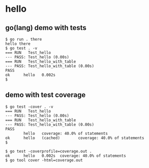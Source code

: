 
# hello

## go(lang) demo with tests
```shell
$ go run . there
hello there
$ go test . -v
=== RUN   Test_hello
--- PASS: Test_hello (0.00s)
=== RUN   Test_hello_with_table
--- PASS: Test_hello_with_table (0.00s)
PASS
ok      hello   0.002s
$ 
```

## demo with test coverage
```shell
$ go test -cover . -v
=== RUN   Test_hello
--- PASS: Test_hello (0.00s)
=== RUN   Test_hello_with_table
--- PASS: Test_hello_with_table (0.00s)
PASS
        hello   coverage: 40.0% of statements
ok      hello   (cached)        coverage: 40.0% of statements
$
```

```shell
$ go test -coverprofile=coverage.out . 
ok      hello   0.002s  coverage: 40.0% of statements
$ go tool cover -html=coverage.out 
```
